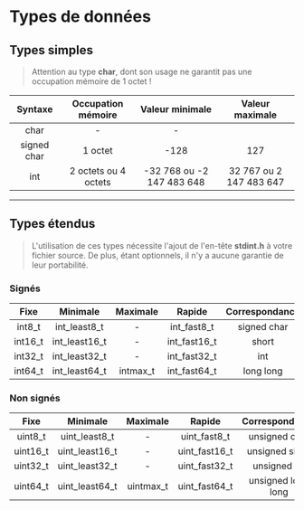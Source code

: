 # Types de données

## Types simples

> Attention au type **char**, dont son usage ne garantit pas une occupation mémoire de 1 octet !

|Syntaxe|Occupation mémoire|Valeur minimale|Valeur maximale|
|:--:|:--:|:--:|:--:|
|char|-|-|
|signed char|1 octet|-128|127|
|int|2 octets ou 4 octets|-32 768 ou -2 147 483 648|32 767 ou 2 147 483 647|

---

## Types étendus

> L'utilisation de ces types nécessite l'ajout de l'en-tête **stdint.h** à votre fichier source. De plus, étant optionnels, il n'y a aucune garantie de leur portabilité.

### Signés

|Fixe|Minimale|Maximale|Rapide|Correspondance|
|:--:|:--:|:--:|:--:|:--:|
|int8_t|int_least8_t|-|int_fast8_t|signed char|
|int16_t|int_least16_t|-|int_fast16_t|short|
|int32_t|int_least32_t|-|int_fast32_t|int|
|int64_t|int_least64_t|intmax_t|int_fast64_t|long long|

### Non signés

|Fixe|Minimale|Maximale|Rapide|Correspondance|
|:--:|:--:|:--:|:--:|:--:|
|uint8_t|uint_least8_t|-|uint_fast8_t|unsigned char|
|uint16_t|uint_least16_t|-|uint_fast16_t|unsigned short|
|uint32_t|uint_least32_t|-|uint_fast32_t|unsigned int|
|uint64_t|uint_least64_t|uintmax_t|uint_fast64_t|unsigned long long|
